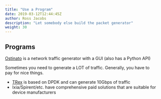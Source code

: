 ```yaml
---
title: "Use a Program"
date: 2019-03-12T12:44:45Z
author: Ross Jacobs
description: "Let somebody else build the packet generator"
weight: 30
---
```


## Programs

[Ostinato](https://github.com/pstavirs/ostinato) is a
network traffic generator with a GUI (also has a Python API)

Sometimes you need to generate a LOT of traffic. Generally, you have to pay for nice things.

* [TRex](https://trex-tgn.cisco.com/) is based on DPDK and can generate 10Gbps
  of traffic
* Ixia/Spirent/etc. have comprehensive paid solutions that are suitable for device
  manufacturers
